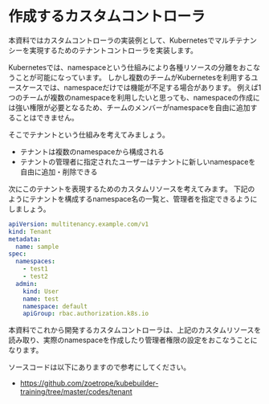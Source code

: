 # 作成するカスタムコントローラ

本資料ではカスタムコントローラの実装例として、Kubernetesでマルチテナンシーを実現するためのテナントコントローラを実装します。

Kubernetesでは、namespaceという仕組みにより各種リソースの分離をおこなうことが可能になっています。
しかし複数のチームがKubernetesを利用するユースケースでは、namespaceだけでは機能が不足する場合があります。
例えば1つのチームが複数のnamespaceを利用したいと思っても、namespaceの作成には強い権限が必要となるため、チームのメンバーがnamespaceを自由に追加することはできません。

そこでテナントという仕組みを考えてみましょう。
- テナントは複数のnamespaceから構成される
- テナントの管理者に指定されたユーザーはテナントに新しいnamespaceを自由に追加・削除できる

次にこのテナントを表現するためのカスタムリソースを考えてみます。
下記のようにテナントを構成するnamespace名の一覧と、管理者を指定できるようにしましょう。

```yaml
apiVersion: multitenancy.example.com/v1
kind: Tenant
metadata:
  name: sample
spec:
  namespaces:
    - test1
    - test2
  admin:
    kind: User
    name: test
    namespace: default
    apiGroup: rbac.authorization.k8s.io
```

本資料でこれから開発するカスタムコントローラは、上記のカスタムリソースを読み取り、実際のnamespaceを作成したり管理者権限の設定をおこなうことになります。

ソースコードは以下にありますので参考にしてください。

- https://github.com/zoetrope/kubebuilder-training/tree/master/codes/tenant
